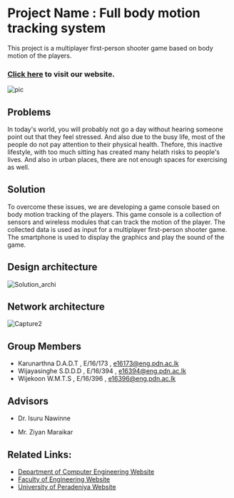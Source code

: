 # Project Name : Full body motion tracking system

This project is a multiplayer first-person shooter game based on body motion of the players.
### [Click here](https://cepdnaclk.github.io/e16-3yp-full-body-motion-tracking-system/) to visit our website.

![pic](https://user-images.githubusercontent.com/67902627/110009969-c23d2500-7d43-11eb-976d-5c219a31bd9f.jpg)

## Problems

In today's world, you will probably not go a day without hearing someone point out that they feel stressed. And
also due to the busy life, most of the people do not pay attention to their physical health. Thefore, this 
inactive lifestyle, with too much sitting has created many helath risks to people's lives. And also in urban
places, there are not enough spaces for exercising as well.

## Solution

To overcome these issues, we are developing a game console based on body motion tracking of the players. This 
game console is a collection of sensors and wireless modules that can track the motion of the player. The
collected data is used as input for a multiplayer first-person shooter game. The smartphone is used to display
the graphics and play the sound of the game. 

## Design architecture

![Solution_archi](https://user-images.githubusercontent.com/67902627/119348321-57ecae80-bcba-11eb-8d7f-5e34f8d92780.jpg)


## Network architecture

![Capture2](https://user-images.githubusercontent.com/67902627/110010232-134d1900-7d44-11eb-9b6c-a7716c52786d.PNG)

## Group Members
 - Karunarthna D.A.D.T , E/16/173 , e16173@eng.pdn.ac.lk
 - Wijayasinghe S.D.D.D , E/16/394 , e16394@eng.pdn.ac.lk
 - Wijekoon W.M.T.S , E/16/396 , e16396@eng.pdn.ac.lk

## Advisors

 - Dr. Isuru Nawinne

 - Mr. Ziyan Maraikar

## Related Links:
- [Department of Computer Engineering Website](http://www.ce.pdn.ac.lk/) 
- [Faculty of Engineering Website](https://eng.pdn.ac.lk/) 
- [University of Peradeniya Website](https://www.pdn.ac.lk/)

 

